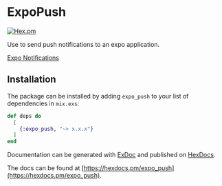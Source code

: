 ExpoPush
========
[![Hex.pm](https://img.shields.io/hexpm/v/expo_push.svg)](https://hex.pm/packages/expo_push)

Use to send push notifications to an expo application.

[Expo Notifications](https://docs.expo.dev/push-notifications/sending-notifications/)

## Installation

The package can be installed by adding `expo_push` to your list of dependencies in `mix.exs`:

```elixir
def deps do
  [
    {:expo_push, "~> x.x.x"}
  ]
end
```

Documentation can be generated with [ExDoc](https://github.com/elixir-lang/ex_doc)
and published on [HexDocs](https://hexdocs.pm). 

The docs can be found at [https://hexdocs.pm/expo_push](https://hexdocs.pm/expo_push).

